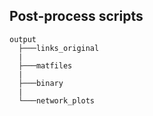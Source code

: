 ## Post-process scripts


```
output
  ├───links_original
  |
  ├───matfiles
  |
  ├───binary
  |
  └───network_plots
    
```    
